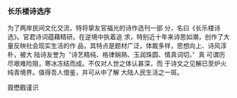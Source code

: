 ### 长乐楼诗选序

为了两岸民间文化交流，特将挚友官福光的诗作选刊一部
分，名曰《长乐楼诗选》。官君诗词蕴藉精研。在逆境中执着追
求，特别近十年来诗思如潮，创作了大量反映社会现实生活的作
品，其特点是题材广泛，体裁多样，思想向上、诗风淳朴，被大
陆诗友誉为〝诗艺精纯、格律娴熟、玉润珠圆、情真词切。〞真
可谓历尽艰难险阻，寒冰冻结而成。不仅对人世之体认甚深，而
于诗文之见解已至炉火纯青境界。值得吾人借鉴，并可从中了解
大陆人民生活之一斑。

<span class="signature">聂懋戡谨识</span>
